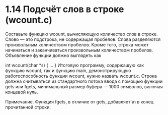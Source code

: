 # 1.14 Подсчёт слов в строке (wcount.c)
Составьте функцию wcount, вычисляющую количество слов в строке. Слово — это подстрока, не содержащая пробелов. Слова разделяются произвольным количеством пробелов. Кроме того, строка может начинаться и заканчиваться произвольным количеством пробелов. Объявление функции должно выглядеть как

int wcount(char *s)
{
        ...
}
Итоговую программу, содержащую как функцию wcount, так и функцию main, демонстрирующую работоспособность функции wcount, нужно назвать wcount.c. Строка должна считываться из стандартного потока ввода с помощью функции gets или fgets, минимальный размер буфера — $1000$ символов, включая концевой нуль.

Примечание. Функция fgets, в отличие от gets, добавляет \n в конец прочитанной строки.
